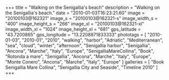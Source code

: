 +++
title = "Walking on the Senigallia's beach"
description = "Walking on the Senigallia's beach."
date = "2010-01-03T16:23:21.60"
image = "20100103@162321"
image_s = "20100103@162321-s"
image_width_s = "400"
image_height_s = "266"
image_xl = "20100103@162321-xl"
image_width_xl = "1024"
image_height_xl = "681"
gps_latitude = "43.7200865"
gps_longitude = "13.2208871833333"
phototags = [ "2010-01-03", "2010-01", "2010", "walking", "harbor", "Adriatic", "Mediterranean", "sea", "cloud", "winter", "afternoon", "Senigallia harbor", "Senigallia", "Ancona", "Marche", "Italy", "Europe", "SenigalliaMareCollina", "Book", "Rotonda a mare", "Senigallia", "Ancona", "Marche", "Italy", "Europe", "Monte Conero", "Ancona", "Marche", "Italy", "Europe" ]
galleries = [ "Book Senigallia Mare Collina", "Senigallia City and Seaside", "Timeline 2010" ]
+++
